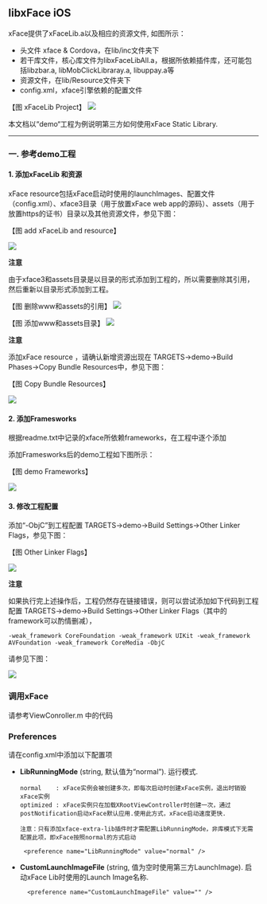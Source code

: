 ## libxFace iOS

xFace提供了xFaceLib.a以及相应的资源文件, 如图所示：

* 头文件 xface & Cordova，在lib/inc文件夹下
* 若干库文件，核心库文件为libxFaceLibAll.a，根据所依赖插件库，还可能包括libzbar.a, libMobClickLibraray.a, libuppay.a等
* 资源文件，在lib/Resource文件夹下
* config.xml，xface引擎依赖的配置文件


【图 xFaceLib Project】
![](image/xFaceLib.png)


本文档以“demo“工程为例说明第三方如何使用xFace Static Library.

_____

### 一. 参考demo工程

#### 1. 添加xFaceLib 和资源
xFace resource包括xFace启动时使用的launchImages、配置文件（config.xml）、xface3目录（用于放置xFace web app的源码）、assets（用于放置https的证书）目录以及其他资源文件，参见下图：

【图 add xFaceLib and resource】

![](image/add_xfaceLib_and_resource.png)

  **注意** 
  
  由于xface3和assets目录是以目录的形式添加到工程的，所以需要删除其引用，然后重新以目录形式添加到工程。

【图 删除www和assets的引用】
![](image/remove_www_and_assets.png)

【图 添加www和assets目录】
![](image/add_www_and_assets.png)

**注意**

添加xFace resource ，请确认新增资源出现在 TARGETS->demo->Build Phases->Copy Bundle Resources中，参见下图：

【图 Copy Bundle Resources】

![](image/copy_bundle_resources.png)


#### 2. 添加Framesworks
根据readme.txt中记录的xface所依赖frameworks，在工程中逐个添加

添加Framesworks后的demo工程如下图所示：

【图 demo Frameworks】

![](image/third_party_frameworks.png)


#### 3. 修改工程配置
添加“-ObjC”到工程配置 TARGETS->demo->Build Settings->Other Linker Flags，参见下图：

【图 Other Linker Flags】

![](image/other_linker_flags.png)

**注意**

如果执行完上述操作后，工程仍然存在链接错误，则可以尝试添加如下代码到工程配置 TARGETS->demo->Build Settings->Other Linker Flags（其中的framework可以酌情删减），

   ```
-weak_framework CoreFoundation -weak_framework UIKit -weak_framework AVFoundation -weak_framework CoreMedia -ObjC
   ```

请参见下图：

![](image/weak_linking_frameworks.png)



### 调用xFace

请参考ViewConroller.m 中的代码

### Preferences

请在config.xml中添加以下配置项

-  __LibRunningMode__ (string, 默认值为“normal”). 运行模式.

    ```
	normal    : xFace实例会被创建多次，即每次启动时创建xFace实例，退出时销毁xFace实例
	optimized : xFace实例只在加载XRootViewController时创建一次，通过postNotification启动xFace默认应用.使用此方式，xFace启动速度更快.
	
	注意：只有添加xface-extra-lib插件时才需配置LibRunningMode，非库模式下无需配置此项，即xFace按照normal的方式启动
	```

        <preference name="LibRunningMode" value="normal" />
            
- __CustomLaunchImageFile__ (string, 值为空时使用第三方LaunchImage). 启动xFace Lib时使用的Launch Image名称.

        <preference name="CustomLaunchImageFile" value="" />

